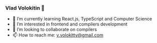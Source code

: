 ### Vlad Volokitin 👋

- 🌱 I’m currently learning React.js, TypeScript and Computer Science
- 👀 I’m interested in frontend and compilers development
- 👯 I’m looking to collaborate on compilers
- 📫 How to reach me: v.volokitty@gmail.com
